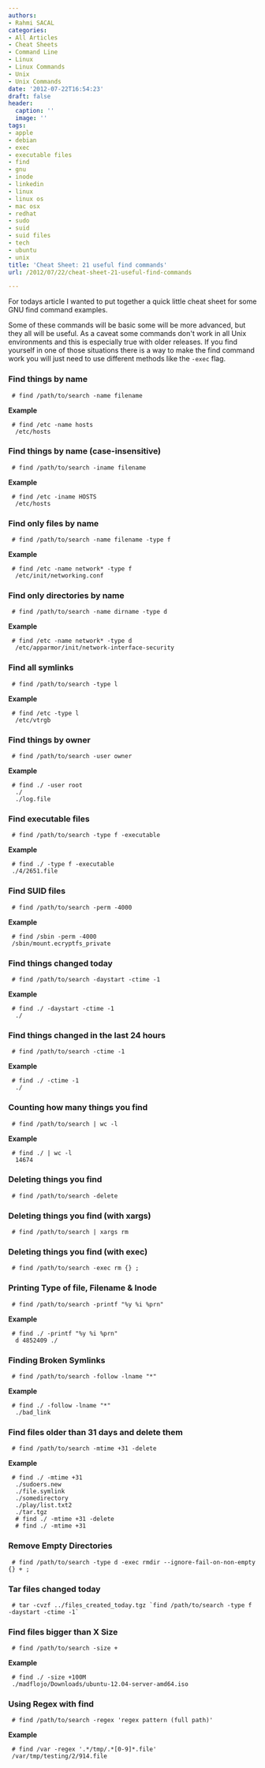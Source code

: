 ```yaml
---
authors:
- Rahmi SACAL
categories:
- All Articles
- Cheat Sheets
- Command Line
- Linux
- Linux Commands
- Unix
- Unix Commands
date: '2012-07-22T16:54:23'
draft: false
header:
  caption: ''
  image: ''
tags:
- apple
- debian
- exec
- executable files
- find
- gnu
- inode
- linkedin
- linux
- linux os
- mac osx
- redhat
- sudo
- suid
- suid files
- tech
- ubuntu
- unix
title: 'Cheat Sheet: 21 useful find commands'
url: /2012/07/22/cheat-sheet-21-useful-find-commands

---
```


For todays article I wanted to put together a quick little cheat sheet for some GNU find command examples.

Some of these commands will be basic some will be more advanced, but they all will be useful. As a caveat some commands don't work in all Unix environments and this is especially true with older releases. If you find yourself in one of those situations there is a way to make the find command work you will just need to use different methods like the `-exec` flag.

### Find things by name
     
     # find /path/to/search -name filename

**Example**
     
     # find /etc -name hosts
      /etc/hosts

### Find things by name (case-insensitive)
     
     # find /path/to/search -iname filename

**Example**
     
     # find /etc -iname HOSTS
      /etc/hosts

### Find only files by name
     
     # find /path/to/search -name filename -type f

**Example**
     
     # find /etc -name network* -type f
      /etc/init/networking.conf

### Find only directories by name
     
     # find /path/to/search -name dirname -type d

**Example**
     
     # find /etc -name network* -type d
      /etc/apparmor/init/network-interface-security

### Find all symlinks
     
     # find /path/to/search -type l

**Example**
     
     # find /etc -type l
      /etc/vtrgb

### Find things by owner
     
     # find /path/to/search -user owner

**Example**
     
     # find ./ -user root
      ./
      ./log.file

### Find executable files
     
     # find /path/to/search -type f -executable

**Example**
     
     # find ./ -type f -executable
     ./4/2651.file

### Find SUID files
     
     # find /path/to/search -perm -4000

**Example**
     
     # find /sbin -perm -4000
     /sbin/mount.ecryptfs_private

### Find things changed today
     
     # find /path/to/search -daystart -ctime -1

**Example**
     
     # find ./ -daystart -ctime -1
      ./

### Find things changed in the last 24 hours
     
     # find /path/to/search -ctime -1

**Example**
     
     # find ./ -ctime -1
      ./

### Counting how many things you find
     
     # find /path/to/search | wc -l

**Example**
     
     # find ./ | wc -l
      14674

### Deleting things you find
     
     # find /path/to/search -delete

### Deleting things you find (with xargs)
     
     # find /path/to/search | xargs rm

### Deleting things you find (with exec)
     
     # find /path/to/search -exec rm {} ;

### Printing Type of file, Filename & Inode #
     
     # find /path/to/search -printf "%y %i %prn"

**Example**
     
     # find ./ -printf "%y %i %prn"
      d 4852409 ./

### Finding Broken Symlinks
     
     # find /path/to/search -follow -lname "*"

**Example**
     
     # find ./ -follow -lname "*"
      ./bad_link

### Find files older than 31 days and delete them
     
     # find /path/to/search -mtime +31 -delete

**Example**
     
     # find ./ -mtime +31
      ./sudoers.new
      ./file.symlink
      ./somedirectory
      ./play/list.txt2
      ./tar.tgz
      # find ./ -mtime +31 -delete
      # find ./ -mtime +31

### Remove Empty Directories
     
     # find /path/to/search -type d -exec rmdir --ignore-fail-on-non-empty {} + ;

### Tar files changed today
     
     # tar -cvzf ../files_created_today.tgz `find /path/to/search -type f -daystart -ctime -1`

### Find files bigger than X Size
     
     # find /path/to/search -size +

**Example**
     
     # find ./ -size +100M
     ./madflojo/Downloads/ubuntu-12.04-server-amd64.iso

### Using Regex with find
     
     # find /path/to/search -regex 'regex pattern (full path)'

**Example**
     
     # find /var -regex '.*/tmp/.*[0-9]*.file'
     /var/tmp/testing/2/914.file
